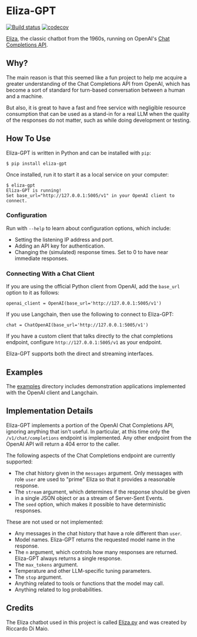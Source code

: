 # Eliza-GPT

[![Build status](https://github.com/miguelgrinberg/eliza-gpt/workflows/build/badge.svg)](https://github.com/miguelgrinberg/eliza-gpt/actions) [![codecov](https://codecov.io/gh/miguelgrinberg/eliza-gpt/branch/main/graph/badge.svg)](https://codecov.io/gh/miguelgrinberg/eliza-gpt)

[Eliza](https://en.wikipedia.org/wiki/ELIZA), the classic chatbot from the 1960s, running on OpenAI's [Chat Completions API](https://platform.openai.com/docs/api-reference/chat).

## Why?

The main reason is that this seemed like a fun project to help me acquire a greater understanding of the Chat Completions API from OpenAI, which has become a sort of standard for turn-based conversation between a human and a machine.

But also, it is great to have a fast and free service with negligible resource consumption that can be used as a stand-in for a real LLM when the quality of the responses do not matter, such as while doing development or testing.

## How To Use

Eliza-GPT is written in Python and can be installed with `pip`:

    $ pip install eliza-gpt

Once installed, run it to start it as a local service on your computer:


    $ eliza-gpt
    Eliza-GPT is running!
    Set base_url="http://127.0.0.1:5005/v1" in your OpenAI client to connect.

### Configuration

Run with `--help` to learn about configuration options, which include:

- Setting the listening IP address and port.
- Adding an API key for authentication.
- Changing the (simulated) response times. Set to 0 to have near immediate responses.

### Connecting With a Chat Client

If you are using the official Python client from OpenAI, add the `base_url` option to it as follows:

    openai_client = OpenAI(base_url='http://127.0.0.1:5005/v1')

If you use Langchain, then use the following to connect to Eliza-GPT:

    chat = ChatOpenAI(base_url='http://127.0.0.1:5005/v1')

If you have a custom client that talks directly to the chat completions endpoint, configure `http://127.0.0.1:5005/v1` as your endpoint.

Eliza-GPT supports both the direct and streaming interfaces.

## Examples

The [examples](https://github.com/miguelgrinberg/Eliza-GPT/tree/main/examples) directory includes demonstration applications implemented with the OpenAI client and Langchain.

## Implementation Details

Eliza-GPT implements a portion of the OpenAI Chat Completions API, ignoring anything that isn't useful. In particular, at this time only the `/v1/chat/completions` endpoint is implemented. Any other endpoint from the OpenAI API will return a 404 error to the caller.

The following aspects of the Chat Completions endpoint are currently supported:

- The chat history given in the `messages` argument. Only messages with role `user` are used to "prime" Eliza so that it provides a reasonable response.
- The `stream` argument, which determines if the response should be given in a single JSON object or as a stream of Server-Sent Events.
- The `seed` option, which makes it possible to have deterministic responses.

These are not used or not implemented:

- Any messages in the chat history that have a role different than `user`.
- Model names. Eliza-GPT returns the requested model name in the response.
- The `n` argument, which controls how many responses are returned. Eliza-GPT always returns a single response.
- The `max_tokens` argument.
- Temperature and other LLM-specific tuning parameters.
- The `stop` argument.
- Anything related to tools or functions that the model may call.
- Anything related to log probabilities.

## Credits

The Eliza chatbot used in this project is called [Eliza.py](https://github.com/rdimaio/eliza-py) and was created by Riccardo Di Maio.

